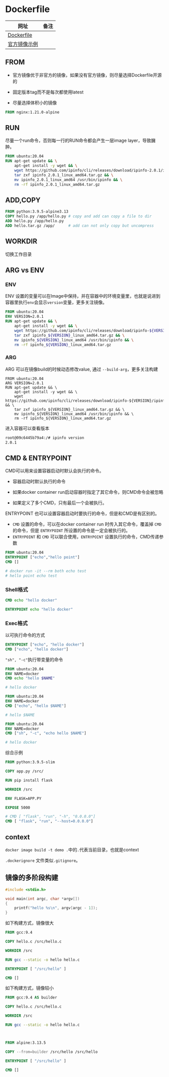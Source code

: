 # Dockerfile

| 网址                                                         | 备注 |
| ------------------------------------------------------------ | ---- |
| [Dockerfile](https://docs.docker.com/reference/dockerfile/)  |      |
| [官方镜像示例](https://github.com/docker-library/official-images) |      |

## FROM

- 官方镜像优于非官方的镜像，如果没有官方镜像，则尽量选择Dockerfile开源的

- 固定版本tag而不是每次都使用latest

- 尽量选择体积小的镜像

```dockerfile
FROM nginx:1.21.0-alpine
```

## RUN

尽量一个run命令，否则每一行的RUN命令都会产生一层image layer，导致臃肿。

```dockerfile
FROM ubuntu:20.04
RUN apt-get update && \
    apt-get install -y wget && \
    wget https://github.com/ipinfo/cli/releases/download/ipinfo-2.0.1/ipinfo_2.0.1_linux_amd64.tar.gz && \
    tar zxf ipinfo_2.0.1_linux_amd64.tar.gz && \
    mv ipinfo_2.0.1_linux_amd64 /usr/bin/ipinfo && \
    rm -rf ipinfo_2.0.1_linux_amd64.tar.gz
```

## ADD,COPY

```dockerfile
FROM python:3.9.5-alpine3.13
COPY hello.py /app/hello.py # copy and add can copy a file to dir
ADD hello.py /app/hello.py  
ADD hello.tar.gz /app/      # add can not only copy but uncompress
```

## WORKDIR

切换工作目录

## ARG vs ENV

### ENV

ENV 设置的变量可以在Image中保持，并在容器中的环境变量里，也就是说进到容器里执行`env`会显示`version`变量，更多关注镜像。

```dockerfile
FROM ubuntu:20.04
ENV VERSION=2.0.1
RUN apt-get update && \
    apt-get install -y wget && \
    wget https://github.com/ipinfo/cli/releases/download/ipinfo-${VERSION}/ipinfo_${VERSION}_linux_amd64.tar.gz && \
    tar zxf ipinfo_${VERSION}_linux_amd64.tar.gz && \
    mv ipinfo_${VERSION}_linux_amd64 /usr/bin/ipinfo && \
    rm -rf ipinfo_${VERSION}_linux_amd64.tar.gz
```

### ARG

ARG 可以在镜像build的时候动态修改value, 通过 `--build-arg`，更多关注构建

```
FROM ubuntu:20.04
ARG VERSION=2.0.1
RUN apt-get update && \
    apt-get install -y wget && \
    wget https://github.com/ipinfo/cli/releases/download/ipinfo-${VERSION}/ipinfo_${VERSION}_linux_amd64.tar.gz && \
    tar zxf ipinfo_${VERSION}_linux_amd64.tar.gz && \
    mv ipinfo_${VERSION}_linux_amd64 /usr/bin/ipinfo && \
    rm -rf ipinfo_${VERSION}_linux_amd64.tar.gz
```

进入容器可以查看版本

```sh
root@09c6445b79a4:/# ipinfo version
2.0.1
```

## CMD & ENTRYPOINT

CMD可以用来设置容器启动时默认会执行的命令。

- 容器启动时默认执行的命令

- 如果docker container run启动容器时指定了其它命令，则CMD命令会被忽略

- 如果定义了多个CMD，只有最后一个会被执行。

  

ENTRYPOINT 也可以设置容器启动时要执行的命令，但是和CMD是有区别的。

- `CMD` 设置的命令，可以在docker container run 时传入其它命令，覆盖掉 `CMD` 的命令，但是 `ENTRYPOINT` 所设置的命令是一定会被执行的。
- `ENTRYPOINT` 和 `CMD` 可以联合使用，`ENTRYPOINT` 设置执行的命令，CMD传递参数

```dockerfile
FROM ubuntu:20.04
ENTRYPOINT ["echo","hello point"]
CMD []

# docker run -it --rm both echo test
# hello point echo test
```

### Shell格式

```dockerfile
CMD echo "hello docker"

ENTRYPOINT echo "hello docker"
```

### Exec格式

以可执行命令的方式

```dockerfile
ENTRYPOINT ["echo", "hello docker"]
CMD ["echo", "hello docker"]
```

`"sh", "-c"`执行带变量的命令

```dockerfile
FROM ubuntu:20.04
ENV NAME=docker
CMD echo "hello $NAME"

# hello docker
```

```dockerfile
FROM ubuntu:20.04
ENV NAME=docker
CMD ["echo", "hello $NAME"]

# hello $NAME
```

```dockerfile
FROM ubuntu:20.04
ENV NAME=docker
CMD ["sh", "-c", "echo hello $NAME"]

# hello docker
```

综合示例

```dockerfile
FROM python:3.9.5-slim

COPY app.py /src/

RUN pip install flask

WORKDIR /src

ENV FLASK=APP.PY

EXPOSE 5000

# CMD [ "flask", "run", "-h", "0.0.0.0"]
CMD [ "flask", "run", "--host=0.0.0.0"] 
```



## context

`docker image build -t demo .`中的`.`代表当前目录，也就是context

`.dockerignore` 文件类似`.gitignore`。



## 镜像的多阶段构建

```c
#include <stdio.h>

void main(int argc, char *argv[])
{
    printf("hello %s\n", argv[argc - 1]);
}
```

如下构建方式，镜像很大

```dockerfile
FROM gcc:9.4

COPY hello.c /src/hello.c

WORKDIR /src

RUN gcc --static -o hello hello.c

ENTRYPOINT [ "/src/hello" ]

CMD []
```

如下构建方式，镜像较小

```dockerfile
FROM gcc:9.4 AS builder

COPY hello.c /src/hello.c

WORKDIR /src

RUN gcc --static -o hello hello.c



FROM alpine:3.13.5

COPY --from=builder /src/hello /src/hello

ENTRYPOINT [ "/src/hello" ]

CMD []
```















































